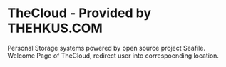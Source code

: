 # TheCloud - Provided by THEHKUS.COM

Personal Storage systems powered by open source project Seafile.
Welcome Page of TheCloud, redirect user into correspoending location.
